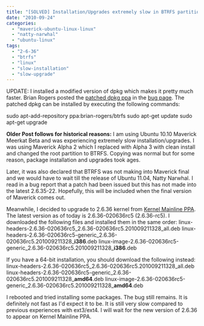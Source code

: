 ```yaml
---
title: "[SOLVED] Installation/Upgrades extremely slow in BTRFS partition"
date: "2010-09-24"
categories: 
  - "maverick-ubuntu-linux-linux"
  - "natty-narwhal"
  - "ubuntu-linux"
tags: 
  - "2-6-36"
  - "btrfs"
  - "linux"
  - "slow-installation"
  - "slow-upgrade"
---
```


UPDATE: I installed a modified version of dpkg which makes it pretty much faster. Brian Rogers posted the [patched dpkg ppa](https://launchpad.net/~brian-rogers/+archive/btrfs) in the [bug page](https://bugs.launchpad.net/ubuntu/+source/linux/+bug/601299). The patched dpkg can be installed by executing the following commands:

sudo apt-add-repository ppa:brian-rogers/btrfs
sudo apt-get update
sudo apt-get upgrade

**Older Post follows for historical reasons:** I am using Ubuntu 10.10 Maverick Meerkat Beta and was experiencing extremely slow installation/upgrades. I was using Maverick Alpha 2 which I replaced with Alpha 3 with clean install and changed the root partition to BTRFS. Copying was normal but for some reason, package installation and upgrades took ages.

Later, it was also declared that BTRFS was not making into Maverick final and we would have to wait till the release of Ubuntu 11.04, Natty Narwhal. I read in a bug report that a patch had been issued but this has not made into the latest 2.6.35-22. Hopefully, this will be included when the final version of Maverick comes out.

Meanwhile, I decided to upgrade to 2.6.36 kernel from [Kernel Mainline PPA](http://kernel.ubuntu.com/~kernel-ppa/mainline/). The latest version as of today is 2.6.36-020636rc5 (2.6.36-rc5). I downloaded the following files and installed them in the same order: linux-headers-2.6.36-020636rc5\_2.6.36-020636rc5.201009211328\_all.deb linux-headers-2.6.36-020636rc5-generic\_2.6.36-020636rc5.201009211328\_**i386**.deb linux-image-2.6.36-020636rc5-generic\_2.6.36-020636rc5.201009211328\_**i386**.deb

If you have a 64-bit installation, you should download the following instead: linux-headers-2.6.36-020636rc5\_2.6.36-020636rc5.201009211328\_all.deb linux-headers-2.6.36-020636rc5-generic\_2.6.36-020636rc5.201009211328\_**amd64**.deb linux-image-2.6.36-020636rc5-generic\_2.6.36-020636rc5.201009211328\_**amd64**.deb

I rebooted and tried installing some packages. The bug still remains. It is definitely not fast as I'd expect it to be. It is still very slow compared to previous experiences with ext3/ext4. I will wait for the new version of 2.6.36 to appear on Kernel Mainline PPA.
